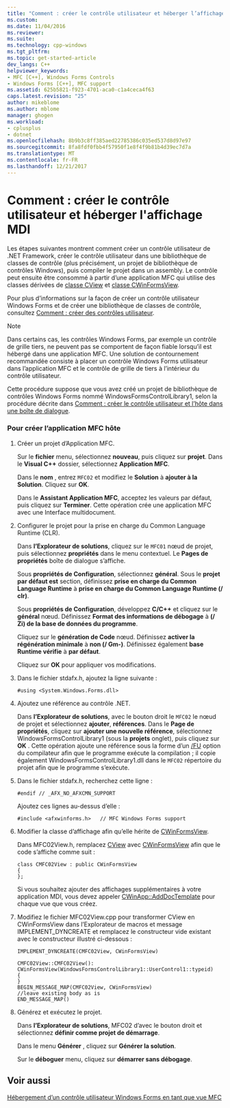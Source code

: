 ```yaml
---
title: "Comment : créer le contrôle utilisateur et héberger l’affichage MDI | Documents Microsoft"
ms.custom: 
ms.date: 11/04/2016
ms.reviewer: 
ms.suite: 
ms.technology: cpp-windows
ms.tgt_pltfrm: 
ms.topic: get-started-article
dev_langs: C++
helpviewer_keywords:
- MFC [C++], Windows Forms Controls
- Windows Forms [C++], MFC support
ms.assetid: 625b5821-f923-4701-aca0-c1a4ceca4f63
caps.latest.revision: "25"
author: mikeblome
ms.author: mblome
manager: ghogen
ms.workload:
- cplusplus
- dotnet
ms.openlocfilehash: 8b9b3c8ff385aed22785386c035ed537d8d97e97
ms.sourcegitcommit: 8fa8fdf0fbb4f57950f1e8f4f9b81b4d39ec7d7a
ms.translationtype: MT
ms.contentlocale: fr-FR
ms.lasthandoff: 12/21/2017
---
```

# <a name="how-to-create-the-user-control-and-host-mdi-view"></a>Comment : créer le contrôle utilisateur et héberger l'affichage MDI
Les étapes suivantes montrent comment créer un contrôle utilisateur de .NET Framework, créer le contrôle utilisateur dans une bibliothèque de classes de contrôle (plus précisément, un projet de bibliothèque de contrôles Windows), puis compiler le projet dans un assembly. Le contrôle peut ensuite être consommé à partir d’une application MFC qui utilise des classes dérivées de [classe CView](../mfc/reference/cview-class.md) et [classe CWinFormsView](../mfc/reference/cwinformsview-class.md).  
  
 Pour plus d’informations sur la façon de créer un contrôle utilisateur Windows Forms et de créer une bibliothèque de classes de contrôle, consultez [Comment : créer des contrôles utilisateur](/dotnet/framework/winforms/controls/how-to-author-composite-controls).  
  
> [!NOTE]
>  Dans certains cas, les contrôles Windows Forms, par exemple un contrôle de grille tiers, ne peuvent pas se comportent de façon fiable lorsqu’il est hébergé dans une application MFC. Une solution de contournement recommandée consiste à placer un contrôle Windows Forms utilisateur dans l’application MFC et le contrôle de grille de tiers à l’intérieur du contrôle utilisateur.  
  
 Cette procédure suppose que vous avez créé un projet de bibliothèque de contrôles Windows Forms nommé WindowsFormsControlLibrary1, selon la procédure décrite dans [Comment : créer le contrôle utilisateur et l’hôte dans une boîte de dialogue](../dotnet/how-to-create-the-user-control-and-host-in-a-dialog-box.md).  
  
### <a name="to-create-the-mfc-host-application"></a>Pour créer l’application MFC hôte  
  
1.  Créer un projet d’Application MFC.  
  
     Sur le **fichier** menu, sélectionnez **nouveau**, puis cliquez sur **projet**. Dans le **Visual C++** dossier, sélectionnez **Application MFC**.  
  
     Dans le **nom** , entrez `MFC02` et modifiez le **Solution** à **ajouter à la Solution**. Cliquez sur **OK**.  
  
     Dans le **Assistant Application MFC**, acceptez les valeurs par défaut, puis cliquez sur **Terminer**. Cette opération crée une application MFC avec une Interface multidocument.  
  
2.  Configurer le projet pour la prise en charge du Common Language Runtime (CLR).  
  
     Dans **l’Explorateur de solutions**, cliquez sur le `MFC01` nœud de projet, puis sélectionnez **propriétés** dans le menu contextuel. Le **Pages de propriétés** boîte de dialogue s’affiche.  
  
     Sous **propriétés de Configuration**, sélectionnez **général**. Sous le **projet par défaut est** section, définissez **prise en charge du Common Language Runtime** à **prise en charge du Common Language Runtime (/ clr)**.  
  
     Sous **propriétés de Configuration**, développez **C/C++** et cliquez sur le **général** nœud. Définissez **Format des informations de débogage** à **(/ Zi) de la base de données du programme**.  
  
     Cliquez sur le **génération de Code** nœud. Définissez **activer la régénération minimale** à **non (/ Gm-)**. Définissez également **base Runtime vérifie** à **par défaut**.  
  
     Cliquez sur **OK** pour appliquer vos modifications.  
  
3.  Dans le fichier stdafx.h, ajoutez la ligne suivante :  
  
    ```  
    #using <System.Windows.Forms.dll>  
    ```  
  
4.  Ajoutez une référence au contrôle .NET.  
  
     Dans **l’Explorateur de solutions**, avec le bouton droit le `MFC02` le nœud de projet et sélectionnez **ajouter**, **références**. Dans le **Page de propriétés**, cliquez sur **ajouter une nouvelle référence**, sélectionnez WindowsFormsControlLibrary1 (sous la **projets** onglet), puis cliquez sur **OK** . Cette opération ajoute une référence sous la forme d’un [/FU](../build/reference/fu-name-forced-hash-using-file.md) option du compilateur afin que le programme exécute la compilation ; il copie également WindowsFormsControlLibrary1.dll dans le `MFC02` répertoire du projet afin que le programme s’exécute.  
  
5.  Dans le fichier stdafx.h, recherchez cette ligne :  
  
    ```  
    #endif // _AFX_NO_AFXCMN_SUPPORT   
    ```  
  
     Ajoutez ces lignes au-dessus d’elle :  
  
    ```  
    #include <afxwinforms.h>   // MFC Windows Forms support  
    ```  
  
6.  Modifier la classe d’affichage afin qu’elle hérite de [CWinFormsView](../mfc/reference/cwinformsview-class.md).  
  
     Dans MFC02View.h, remplacez [CView](../mfc/reference/cview-class.md) avec [CWinFormsView](../mfc/reference/cwinformsview-class.md) afin que le code s’affiche comme suit :  
  
    ```  
    class CMFC02View : public CWinFormsView  
    {  
    };  
    ```  
  
     Si vous souhaitez ajouter des affichages supplémentaires à votre application MDI, vous devez appeler [CWinApp::AddDocTemplate](../mfc/reference/cwinapp-class.md#adddoctemplate) pour chaque vue que vous créez.  
  
7.  Modifiez le fichier MFC02View.cpp pour transformer CView en CWinFormsView dans l’Explorateur de macros et message IMPLEMENT_DYNCREATE et remplacez le constructeur vide existant avec le constructeur illustré ci-dessous :  
  
    ```  
    IMPLEMENT_DYNCREATE(CMFC02View, CWinFormsView)  
  
    CMFC02View::CMFC02View(): CWinFormsView(WindowsFormsControlLibrary1::UserControl1::typeid)   
    {  
    }  
    BEGIN_MESSAGE_MAP(CMFC02View, CWinFormsView)  
    //leave existing body as is  
    END_MESSAGE_MAP()  
    ```  
  
8.  Générez et exécutez le projet.  
  
     Dans **l’Explorateur de solutions**, MFC02 d’avec le bouton droit et sélectionnez **définir comme projet de démarrage**.  
  
     Dans le menu **Générer** , cliquez sur **Générer la solution**.  
  
     Sur le **déboguer** menu, cliquez sur **démarrer sans débogage**.  
  
## <a name="see-also"></a>Voir aussi  
 [Hébergement d’un contrôle utilisateur Windows Forms en tant que vue MFC](../dotnet/hosting-a-windows-forms-user-control-as-an-mfc-view.md)